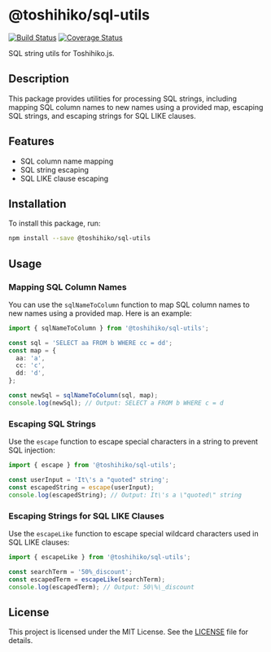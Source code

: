# @toshihiko/sql-utils

[![Build Status](https://github.com/toshihikojs/sql-utils/actions/workflows/node.js.yml/badge.svg)](https://github.com/toshihikojs/sql-utils/actions/workflows/node.js.yml)
[![Coverage Status](https://coveralls.io/repos/github/toshihikojs/sql-utils/badge.svg?branch=master)](https://coveralls.io/github/toshihikojs/sql-utils?branch=master)

SQL string utils for Toshihiko.js.

## Description

This package provides utilities for processing SQL strings, including mapping SQL column names to new names using a provided map, escaping SQL strings, and escaping strings for SQL LIKE clauses.

## Features

- SQL column name mapping
- SQL string escaping
- SQL LIKE clause escaping

## Installation

To install this package, run:

```bash
npm install --save @toshihiko/sql-utils
```

## Usage

### Mapping SQL Column Names

You can use the `sqlNameToColumn` function to map SQL column names to new names using a provided map. Here is an example:

```typescript
import { sqlNameToColumn } from '@toshihiko/sql-utils';

const sql = 'SELECT aa FROM b WHERE cc = dd';
const map = {
  aa: 'a',
  cc: 'c',
  dd: 'd',
};

const newSql = sqlNameToColumn(sql, map);
console.log(newSql); // Output: SELECT a FROM b WHERE c = d
```

### Escaping SQL Strings

Use the `escape` function to escape special characters in a string to prevent SQL injection:

```typescript
import { escape } from '@toshihiko/sql-utils';

const userInput = 'It\'s a "quoted" string';
const escapedString = escape(userInput);
console.log(escapedString); // Output: It\'s a \"quoted\" string
```

### Escaping Strings for SQL LIKE Clauses

Use the `escapeLike` function to escape special wildcard characters used in SQL LIKE clauses:

```typescript
import { escapeLike } from '@toshihiko/sql-utils';

const searchTerm = '50%_discount';
const escapedTerm = escapeLike(searchTerm);
console.log(escapedTerm); // Output: 50\%\_discount
```

## License

This project is licensed under the MIT License. See the [LICENSE](LICENSE) file for details.
